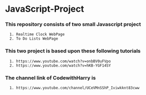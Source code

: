 # JavaScript-Project
### This repository consists of two small Javascript project
 
      1. Realtime Clock WebPage
      2. To Do Lists WebPage
 
### This two project is based upon these following tutorials
      
      1. https://www.youtube.com/watch?v=onbBV0uFVpo
      2. https://www.youtube.com/watch?v=hKB-YGF14SY
 
### The channel link of CodewithHarry is
      
      1. https://www.youtube.com/channel/UCeVMnSShP_Iviwkknt83cww
